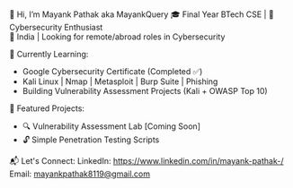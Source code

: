 👋 Hi, I’m Mayank Pathak aka MayankQuery
🎓 Final Year BTech CSE | 🔐 Cybersecurity Enthusiast  
📍 India | Looking for remote/abroad roles in Cybersecurity  

💼 Currently Learning:
- Google Cybersecurity Certificate (Completed ✅)
- Kali Linux | Nmap | Metasploit | Burp Suite | Phishing  
- Building Vulnerability Assessment Projects (Kali + OWASP Top 10)

📂 Featured Projects:
- 🔍 Vulnerability Assessment Lab [Coming Soon]
- 🔓 Simple Penetration Testing Scripts

📬 Let's Connect:
LinkedIn: https://www.linkedin.com/in/mayank-pathak-/
Email: mayankpathak8119@gmail.com 
